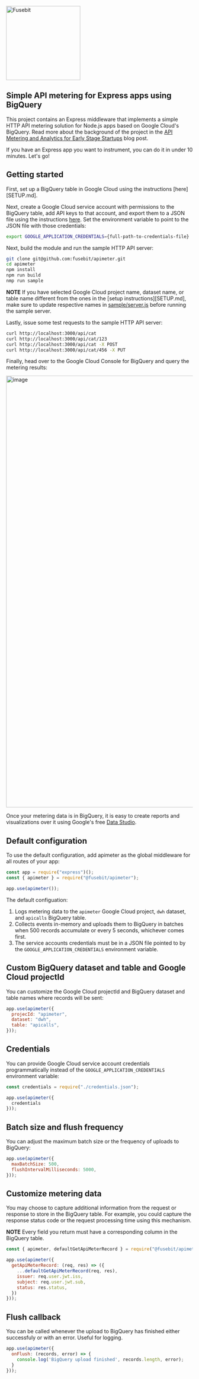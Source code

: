 <a href="https://fusebit.io?utm_source=github.com&utm_medium=referral&utm_campaign=apimeter&utm_content=readme-md-logo"><img width="200" src="https://user-images.githubusercontent.com/822369/154325005-d5576316-6cfd-4190-af02-d62024c5e659.png" alt="Fusebit"></a>

## Simple API metering for Express apps using BigQuery

This project contains an Express middleware that implements a simple HTTP API metering solution for Node.js apps based on Google Cloud's BigQuery. Read more about the background of the project in the [API Metering and Analytics for Early Stage Startups](https://fusebit.io/blog/api-metering-and-analytics-for-early-stage-startups/?utm_source=github.com&utm_medium=referral&utm_campaign=apimeter&utm_content=readme-md-body) blog post. 

If you have an Express app you want to instrument, you can do it in under 10 minutes. Let's go!

## Getting started

First, set up a BigQuery table in Google Cloud using the instructions [here][SETUP.md].

Next, create a Google Cloud service account with permissions to the BigQuery table, add API keys to that account, and export them to a JSON file using the instructions [here](https://cloud.google.com/docs/authentication/production). Set the environment variable to point to the JSON file with those credentials:

```bash
export GOOGLE_APPLICATION_CREDENTIALS={full-path-to-credentials-file}
```

Next, build the module and run the sample HTTP API server:

```bash
git clone git@github.com:fusebit/apimeter.git
cd apimeter
npm install
npm run build
nmp run sample
```

**NOTE** If you have selected Google Cloud project name, dataset name, or table name different from the ones in the [setup instructions][SETUP.md], make sure to update respective names in [sample/server.js](sample/server.js) before running the sample server.

Lastly, issue some test requests to the sample HTTP API server:

```bash
curl http://localhost:3000/api/cat
curl http://localhost:3000/api/cat/123
curl http://localhost:3000/api/cat -X POST
curl http://localhost:3000/api/cat/456 -X PUT
```

Finally, head over to the Google Cloud Console for BigQuery and query the metering results:

<img width="1164" alt="image" src="https://user-images.githubusercontent.com/822369/158484521-6c4d2505-ca5b-4a21-840f-fbc7462870b7.png">

Once your metering data is in BigQuery, it is easy to create reports and visualizations over it using Google's free [Data Studio](https://datastudio.withgoogle.com/).

## Default configuration

To use the default configuration, add apimeter as the global middleware for all routes of your app:

```javascript
const app = require("express")();
const { apimeter } = require("@fusebit/apimeter");

app.use(apimeter());

```

The default configuation:
1. Logs metering data to the `apimeter` Google Cloud project, `dwh` dataset, and `apicalls` BigQuery table. 
1. Collects events in-memory and uploads them to BigQuery in batches when 500 records accumulate or every 5 seconds, whichever comes first. 
1. The service accounts credentials must be in a JSON file pointed to by the `GOOGLE_APPLICATION_CREDENTIALS` environment variable.

## Custom BigQuery dataset and table and Google Cloud projectId

You can customize the Google Cloud projectId and BigQuery dataset and table names where records will be sent:

```javascript
app.use(apimeter({
  projecId: "apimeter",
  dataset: "dwh",
  table: "apicalls",
}));
```

## Credentials

You can provide Google Cloud service account credentials programmatically instead of the `GOOGLE_APPLICATION_CREDENTIALS` environment variable:

```javascript
const credentials = require("./credentials.json");

app.use(apimeter({
  credentials
}));
```

## Batch size and flush frequency

You can adjust the maximum batch size or the frequency of uploads to BigQuery:

```javascript
app.use(apimeter({
  maxBatchSize: 500,
  flushIntervalMilliseconds: 5000,
}));
```

## Customize metering data

You may choose to capture additional information from the request or response to store in the BigQuery table. For example, you could capture the response status code or the request processing time using this mechanism. 

**NOTE** Every field you return must have a corresponding column in the BigQuery table. 

```javascript
const { apimeter, defaultGetApiMeterRecord } = require("@fusebit/apimeter");

app.use(apimeter({
  getApiMeterRecord: (req, res) => ({
    ...defaultGetApiMeterRecord(req, res),
    issuer: req.user.jwt.iss,
    subject: req.user.jwt.sub,
    status: res.status,
  })
}));
```

## Flush callback

You can be called whenever the upload to BigQuery has finished either successfuly or with an error. Useful for logging.

```javascript
app.use(apimeter({
  onFlush: (records, error) => {
    console.log('BigQuery upload finished', records.length, error);
  }
}));
```
